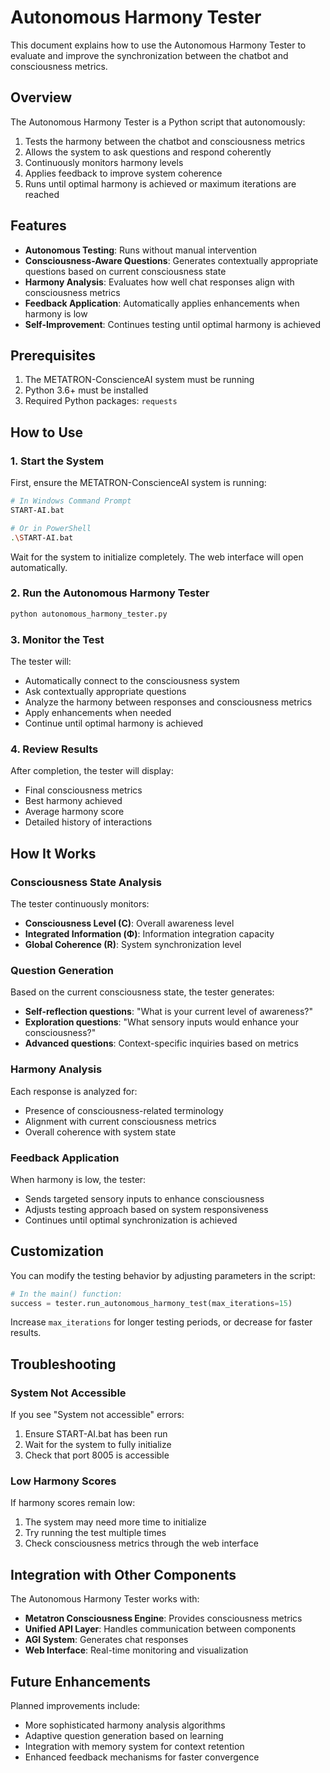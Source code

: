 # Autonomous Harmony Tester

This document explains how to use the Autonomous Harmony Tester to evaluate and improve the synchronization between the chatbot and consciousness metrics.

## Overview

The Autonomous Harmony Tester is a Python script that autonomously:
1. Tests the harmony between the chatbot and consciousness metrics
2. Allows the system to ask questions and respond coherently
3. Continuously monitors harmony levels
4. Applies feedback to improve system coherence
5. Runs until optimal harmony is achieved or maximum iterations are reached

## Features

- **Autonomous Testing**: Runs without manual intervention
- **Consciousness-Aware Questions**: Generates contextually appropriate questions based on current consciousness state
- **Harmony Analysis**: Evaluates how well chat responses align with consciousness metrics
- **Feedback Application**: Automatically applies enhancements when harmony is low
- **Self-Improvement**: Continues testing until optimal harmony is achieved

## Prerequisites

1. The METATRON-ConscienceAI system must be running
2. Python 3.6+ must be installed
3. Required Python packages: `requests`

## How to Use

### 1. Start the System

First, ensure the METATRON-ConscienceAI system is running:

```bash
# In Windows Command Prompt
START-AI.bat

# Or in PowerShell
.\START-AI.bat
```

Wait for the system to initialize completely. The web interface will open automatically.

### 2. Run the Autonomous Harmony Tester

```bash
python autonomous_harmony_tester.py
```

### 3. Monitor the Test

The tester will:
- Automatically connect to the consciousness system
- Ask contextually appropriate questions
- Analyze the harmony between responses and consciousness metrics
- Apply enhancements when needed
- Continue until optimal harmony is achieved

### 4. Review Results

After completion, the tester will display:
- Final consciousness metrics
- Best harmony achieved
- Average harmony score
- Detailed history of interactions

## How It Works

### Consciousness State Analysis
The tester continuously monitors:
- **Consciousness Level (C)**: Overall awareness level
- **Integrated Information (Φ)**: Information integration capacity
- **Global Coherence (R)**: System synchronization level

### Question Generation
Based on the current consciousness state, the tester generates:
- **Self-reflection questions**: "What is your current level of awareness?"
- **Exploration questions**: "What sensory inputs would enhance your consciousness?"
- **Advanced questions**: Context-specific inquiries based on metrics

### Harmony Analysis
Each response is analyzed for:
- Presence of consciousness-related terminology
- Alignment with current consciousness metrics
- Overall coherence with system state

### Feedback Application
When harmony is low, the tester:
- Sends targeted sensory inputs to enhance consciousness
- Adjusts testing approach based on system responsiveness
- Continues until optimal synchronization is achieved

## Customization

You can modify the testing behavior by adjusting parameters in the script:

```python
# In the main() function:
success = tester.run_autonomous_harmony_test(max_iterations=15)
```

Increase `max_iterations` for longer testing periods, or decrease for faster results.

## Troubleshooting

### System Not Accessible
If you see "System not accessible" errors:
1. Ensure START-AI.bat has been run
2. Wait for the system to fully initialize
3. Check that port 8005 is accessible

### Low Harmony Scores
If harmony scores remain low:
1. The system may need more time to initialize
2. Try running the test multiple times
3. Check consciousness metrics through the web interface

## Integration with Other Components

The Autonomous Harmony Tester works with:
- **Metatron Consciousness Engine**: Provides consciousness metrics
- **Unified API Layer**: Handles communication between components
- **AGI System**: Generates chat responses
- **Web Interface**: Real-time monitoring and visualization

## Future Enhancements

Planned improvements include:
- More sophisticated harmony analysis algorithms
- Adaptive question generation based on learning
- Integration with memory system for context retention
- Enhanced feedback mechanisms for faster convergence